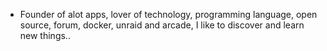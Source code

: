 - Founder of alot apps, lover of technology, programming language, open source, forum, docker, unraid and arcade, I like to discover and learn new things..
  <br>



























































































































































































